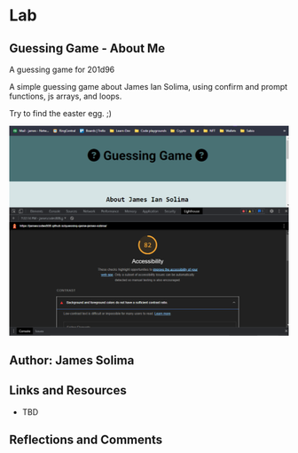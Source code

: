 # Lab

## Guessing Game - About Me

A guessing game for 201d96 

A simple guessing game about James Ian Solima, using confirm and prompt functions, js arrays, and loops.

Try to find the easter egg. ;)


![image](images/guessing%20game%20score.png)

## Author: James Solima

## Links and Resources

* TBD

## Reflections and Comments